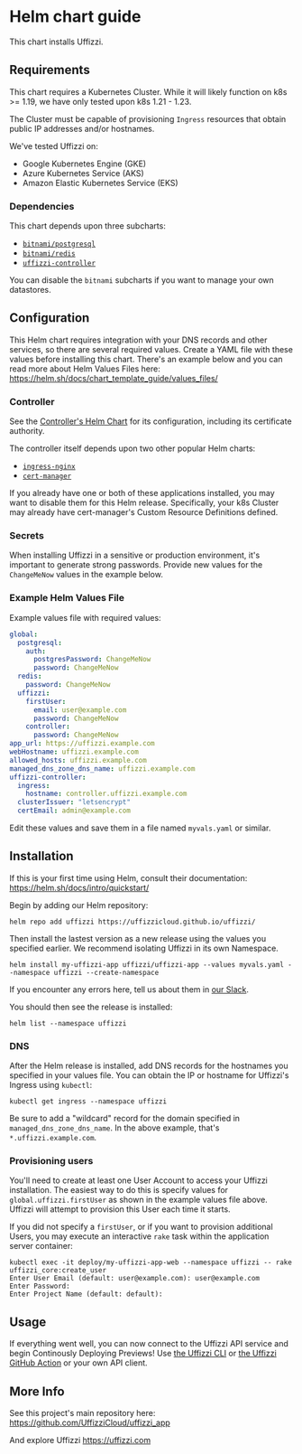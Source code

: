 # Helm chart guide

This chart installs Uffizzi.

## Requirements

This chart requires a Kubernetes Cluster. While it will likely function on k8s >= 1.19, we have only tested upon k8s 1.21 - 1.23.

The Cluster must be capable of provisioning `Ingress` resources that obtain public IP addresses and/or hostnames.

We've tested Uffizzi on:

- Google Kubernetes Engine (GKE)
- Azure Kubernetes Service (AKS)
- Amazon Elastic Kubernetes Service (EKS)

### Dependencies

This chart depends upon three subcharts:

- [`bitnami/postgresql`](https://artifacthub.io/packages/helm/bitnami/postgresql)
- [`bitnami/redis`](https://artifacthub.io/packages/helm/bitnami/redis)
- [`uffizzi-controller`](https://artifacthub.io/packages/helm/uffizzi-controller/uffizzi-controller)

You can disable the `bitnami` subcharts if you want to manage your own datastores.

## Configuration

This Helm chart requires integration with your DNS records and other services, so there are several required values. Create a YAML file with these values before installing this chart. There's an example below and you can read more about Helm Values Files here: https://helm.sh/docs/chart_template_guide/values_files/

### Controller

See the [Controller's Helm Chart](https://artifacthub.io/packages/helm/uffizzi-controller/uffizzi-controller) for its configuration, including its certificate authority.

The controller itself depends upon two other popular Helm charts:

- [`ingress-nginx`](https://kubernetes.github.io/ingress-nginx/)
- [`cert-manager`](https://cert-manager.io/docs/)

If you already have one or both of these applications installed, you may want to disable them for this Helm release. Specifically, your k8s Cluster may already have cert-manager's Custom Resource Definitions defined.

### Secrets

When installing Uffizzi in a sensitive or production environment, it's important to generate strong passwords. Provide new values for the `ChangeMeNow` values in the example below.

### Example Helm Values File
Example values file with required values:

```yaml
global:
  postgresql:
    auth:
      postgresPassword: ChangeMeNow
      password: ChangeMeNow
  redis:
    password: ChangeMeNow
  uffizzi:
    firstUser:
      email: user@example.com
      password: ChangeMeNow
    controller:
      password: ChangeMeNow
app_url: https://uffizzi.example.com
webHostname: uffizzi.example.com
allowed_hosts: uffizzi.example.com
managed_dns_zone_dns_name: uffizzi.example.com
uffizzi-controller:
  ingress:
    hostname: controller.uffizzi.example.com
  clusterIssuer: "letsencrypt"
  certEmail: admin@example.com
```

Edit these values and save them in a file named `myvals.yaml` or similar.

## Installation

If this is your first time using Helm, consult their documentation: https://helm.sh/docs/intro/quickstart/

Begin by adding our Helm repository:

```
helm repo add uffizzi https://uffizzicloud.github.io/uffizzi/
```

Then install the lastest version as a new release using the values you specified earlier. We recommend isolating Uffizzi in its own Namespace.

```
helm install my-uffizzi-app uffizzi/uffizzi-app --values myvals.yaml --namespace uffizzi --create-namespace
```

If you encounter any errors here, tell us about them in [our Slack](https://join.slack.com/t/uffizzi/shared_invite/zt-ffr4o3x0-J~0yVT6qgFV~wmGm19Ux9A).

You should then see the release is installed:
```
helm list --namespace uffizzi
```

### DNS

After the Helm release is installed, add DNS records for the hostnames you specified in your values file.  You can obtain the IP or hostname for Uffizzi's Ingress using `kubectl`:

```
kubectl get ingress --namespace uffizzi
```

Be sure to add a "wildcard" record for the domain specified in `managed_dns_zone_dns_name`. In the above example, that's `*.uffizzi.example.com`.

### Provisioning users

You'll need to create at least one User Account to access your Uffizzi installation. The easiest way to do this is specify values for `global.uffizzi.firstUser` as shown in the example values file above. Uffizzi will attempt to provision this User each time it starts.

If you did not specify a `firstUser`, or if you want to provision additional Users, you may execute an interactive `rake` task within the application server container:

```
kubectl exec -it deploy/my-uffizzi-app-web --namespace uffizzi -- rake uffizzi_core:create_user
Enter User Email (default: user@example.com): user@example.com
Enter Password:
Enter Project Name (default: default):
```

## Usage

If everything went well, you can now connect to the Uffizzi API service and begin Continously Deploying Previews! Use [the Uffizzi CLI](https://github.com/UffizziCloud/uffizzi_cli) or [the Uffizzi GitHub Action](https://github.com/UffizziCloud/preview-action) or your own API client.

## More Info

See this project's main repository here: https://github.com/UffizziCloud/uffizzi_app

And explore Uffizzi https://uffizzi.com
